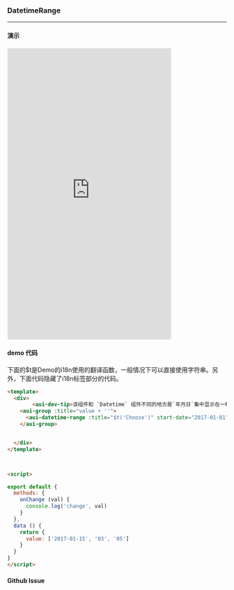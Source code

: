 <!-- ---
nav: zh-CN
--- -->


### DatetimeRange

---

#### 演示

 <div style="width:377px;height:667px;display:inline-block;border:1px dashed #ececec;border-radius:5px;overflow:hidden;">
   <iframe src="https://afexteam.github.io/aui-m-demo/#/component/datetime-range" width="375" height="667" border="0" frameborder="0"></iframe>
 </div>

#### demo 代码

<p class="tip">下面的$t是Demo的i18n使用的翻译函数，一般情况下可以直接使用字符串。另外，下面代码隐藏了i18n标签部分的代码。</p>

``` html
<template>
  <div>
        <aui-dev-tip>该组件和 `Datetime` 组件不同的地方是`年月日`集中显示在一栏，适合范围不大的日期选择。</aui-dev-tip>
    <aui-group :title="value + ''">
      <aui-datetime-range :title="$t('Choose')" start-date="2017-01-01" end-date="2017-02-02" :format="$t('daterange-format')" v-model="value" @change="onChange"></aui-datetime-range>
    </aui-group>


  </div>
</template>



<script>

export default {
  methods: {
    onChange (val) {
      console.log('change', val)
    }
  },
  data () {
    return {
      value: ['2017-01-15', '03', '05']
    }
  }
}
</script>
```


#### Github Issue